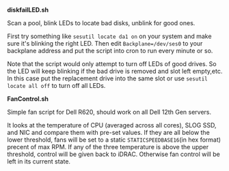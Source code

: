 **diskfailLED.sh**

Scan a pool, blink LEDs to locate bad disks, unblink for good ones. 

First try something like `sesutil locate da1 on` on your system and make sure it's blinking the right LED. Then edit `Backplane=/dev/ses0` to your backplane address and put the script into cron to run every minute or so.

Note that the script would only attempt to turn off LEDs of good drives. So the LED will keep blinking if the bad drive is removed and slot left empty,etc. In this case put the replacement drive into the same slot or use `sesutil locate all off` to turn off all LEDs.



**FanControl.sh**

Simple fan script for Dell R620, should work on all Dell 12th Gen servers.

It looks at the temperature of CPU (averaged across all cores), SLOG SSD, and NIC and compare them with pre-set values. If they are all below the lower threshold, fans will be set to a static `STATICSPEEDBASE16`(in hex format) precent of max RPM. If any of the three temperature is above the upper threshold, control will be given back to iDRAC. Otherwise fan control will be left in its current state.
